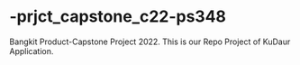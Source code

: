 # -prjct_capstone_c22-ps348
Bangkit Product-Capstone Project 2022. This is our Repo Project of KuDaur Application.
